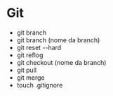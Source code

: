 # Git

- git branch
- git branch (nome da branch)
- git reset --hard 
- git reflog
- git checkout (nome da branch)
- git pull
- git merge
- touch .gitignore
